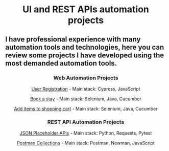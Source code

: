 <h1 align="center">UI and REST APIs automation projects</h1>
<h2 align="left">I have professional experience with many automation tools and technologies, here you can review some projects I have developed using the most demanded automation tools.</h2>



<div align="center">
  
<h3>Web Automation Projects</h3>

  <a href="https://github.com/PedroGironSV/Automation_Portfolio/tree/automation-portfolio/Web_Automation/Cypress-JavaScript/user_registration">User Registration</a> - Main stack: Cypress, JavaScript

  <a href="https://github.com/PedroGironSV/Automation_Portfolio/tree/automation-portfolio/Web_Automation/Selenium-Java/book_stay">Book a stay</a> - Main stack: Selenium, Java, Cucumber
  
  <a href="https://github.com/PedroGironSV/Automation_Portfolio/tree/automation-portfolio/Web_Automation/Selenium-Java/verify_items">Add items to shopping cart</a> - Main stack: Selenium, Java, Cucumber


<h3>REST API Automation Projects</h3>

  <a href="https://github.com/PedroGironSV/Automation_Portfolio/tree/automation-portfolio/API_Automation/Pytest-Python">JSON Placeholder APIs</a> - Main stack: Python, Requests, Pytest
  
  <a href="https://github.com/PedroGironSV/Automation_Portfolio/tree/automation-portfolio/API_Automation/Postman-JavaScript">Postman Collections</a> - Main stack: Postman, Newman, JavaScript

</div>
